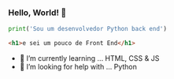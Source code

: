 ### Hello, World! 👋
```python
print('Sou um desenvolvedor Python back end')
```
```html
<h1>e sei um pouco de Front End</h1>
```
- 🌱 I’m currently learning ... HTML, CSS & JS
- 🤔 I’m looking for help with ... Python


<!--
**henriquelmeeee/henriquelmeeee** is a ✨ _special_ ✨ repository because its `README.md` (this file) appears on your GitHub profile.

Here are some ideas to get you started:

- 🔭 I’m currently working on ...
- 🌱 I’m currently learning ...
- 👯 I’m looking to collaborate on ...
- 🤔 I’m looking for help with ...
- 💬 Ask me about ...
- 📫 How to reach me: ...
- 😄 Pronouns: ...
- ⚡ Fun fact: ...
-->
